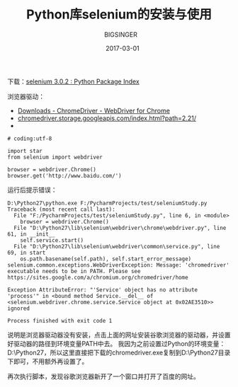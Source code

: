 ﻿---
layout:     post
title:      Python库selenium的安装与使用
date:     2017-03-01
author:   BIGSINGER
catalog: true
tags: 
    - Python
---

下载：[selenium 3\.0\.2 : Python Package Index](https://pypi.python.org/pypi/selenium#downloads)

浏览器驱动：
- [Downloads \- ChromeDriver \- WebDriver for Chrome](https://sites.google.com/a/chromium.org/chromedriver/downloads)
- [chromedriver\.storage\.googleapis\.com/index\.html?path=2\.21/](http://chromedriver.storage.googleapis.com/index.html?path=2.21/)
- 
```
# coding:utf-8

import star
from selenium import webdriver

browser = webdriver.Chrome()
browser.get('http://www.baidu.com/')
```

运行后提示错误：
```
D:\Python27\python.exe F:/PycharmProjects/test/seleniumStudy.py
Traceback (most recent call last):
  File "F:/PycharmProjects/test/seleniumStudy.py", line 6, in <module>
    browser = webdriver.Chrome()
  File "D:\Python27\lib\selenium\webdriver\chrome\webdriver.py", line 61, in __init__
    self.service.start()
  File "D:\Python27\lib\selenium\webdriver\common\service.py", line 69, in start
    os.path.basename(self.path), self.start_error_message)
selenium.common.exceptions.WebDriverException: Message: 'chromedriver' executable needs to be in PATH. Please see https://sites.google.com/a/chromium.org/chromedriver/home

Exception AttributeError: "'Service' object has no attribute 'process'" in <bound method Service.__del__ of <selenium.webdriver.chrome.service.Service object at 0x02AE3510>> ignored

Process finished with exit code 1
```
说明是浏览器驱动器没有安装，点击上面的网址安装谷歌浏览器的驱动器，并设置好驱动器的路径到环境变量PATH中去。
我因为之前设置过Python的环境变量：D:\Python27，所以这里直接把下载的chromedriver.exe复制到D:\Python27目录下即可，不用额外再设置了。

再次执行脚本，发现谷歌浏览器新开了一个窗口并打开了百度的网址。